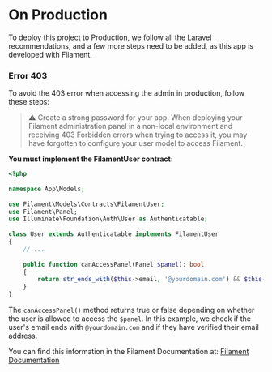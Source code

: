 # On Production
To deploy this project to Production, we follow all the Laravel recommendations, and a few more steps need to be added, as this app is developed with Filament.

### Error 403
To avoid the 403 error when accessing the admin in production, follow these steps:

>⚠️
>Create a strong password for your app.
>When deploying your Filament administration panel in a non-local environment and receiving 403 Forbidden errors when trying to access it, you may have forgotten to configure your user model to access Filament.

**You must implement the FilamentUser contract:**
```php
<?php
 
namespace App\Models;
 
use Filament\Models\Contracts\FilamentUser;
use Filament\Panel;
use Illuminate\Foundation\Auth\User as Authenticatable;
 
class User extends Authenticatable implements FilamentUser
{
    // ...
 
    public function canAccessPanel(Panel $panel): bool
    {
        return str_ends_with($this->email, '@yourdomain.com') && $this->hasVerifiedEmail();
    }
}

```

The `canAccessPanel()` method returns true or false depending on whether the user is allowed to access the `$panel`. In this example, we check if the user's email ends with `@yourdomain.com` and if they have verified their email address.

You can find this information in the Filament Documentation at: [Filament Documentation](https://filamentphp.com/docs/3.x/panels/users#authorizing-access-to-the-panel)


